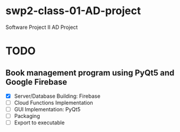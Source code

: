 # swp2-class-01-AD-project

Software Project II AD Project

# TODO

## Book management program using PyQt5 and Google Firebase

- [x] Server/Database Building: Firebase
- [ ] Cloud Functions Implementation
- [ ] GUI Implementation: PyQt5
- [ ] Packaging
- [ ] Export to executable
